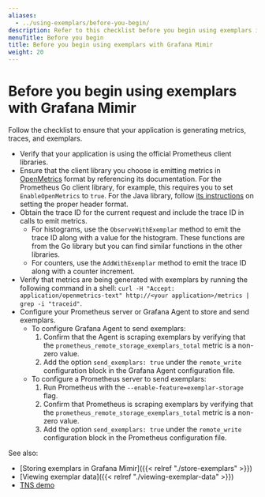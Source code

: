 ```yaml
---
aliases:
  - ../using-exemplars/before-you-begin/
description: Refer to this checklist before you begin using exemplars in Grafana Mimir.
menuTitle: Before you begin
title: Before you begin using exemplars with Grafana Mimir
weight: 20
---
```


# Before you begin using exemplars with Grafana Mimir

Follow the checklist to ensure that your application is generating metrics, traces, and exemplars.

- Verify that your application is using the official Prometheus client libraries.
- Ensure that the client library you choose is emitting metrics in [OpenMetrics](https://openmetrics.io/) format by referencing its documentation. For the Prometheus Go client library, for example, this requires you to set `EnableOpenMetrics` to `true`. For the Java library, follow [its instructions](https://github.com/prometheus/client_java#exemplars) on setting the proper header format.
- Obtain the trace ID for the current request and include the trace ID in calls to emit metrics.
  - For histograms, use the `ObserveWithExemplar` method to emit the trace ID along with a value for the histogram. These functions are from the Go library but you can find similar functions in the other libraries.
  - For counters, use the `AddWithExemplar` method to emit the trace ID along with a counter increment.
- Verify that metrics are being generated with exemplars by running the following command in a shell: `curl -H "Accept: application/openmetrics-text" http://<your application>/metrics | grep -i "traceid"`.
- Configure your Prometheus server or Grafana Agent to store and send exemplars.
  - To configure Grafana Agent to send exemplars:
    1. Confirm that the Agent is scraping exemplars by verifying that the `prometheus_remote_storage_exemplars_total` metric is a non-zero value.
    1. Add the option `send_exemplars: true` under the `remote_write` configuration block in the Grafana Agent configuration file.
  - To configure a Prometheus server to send exemplars:
    1. Run Prometheus with the `--enable-feature=exemplar-storage` flag.
    1. Confirm that Prometheus is scraping exemplars by verifying that the `prometheus_remote_storage_exemplars_total` metric is a non-zero value.
    1. Add the option `send_exemplars: true` under the `remote_write` configuration block in the Prometheus configuration file.

See also:

- [Storing exemplars in Grafana Mimir]({{< relref "./store-exemplars" >}})
- [Viewing exemplar data]({{< relref "./viewing-exemplar-data" >}})
- [TNS demo](https://github.com/grafana/tns)
